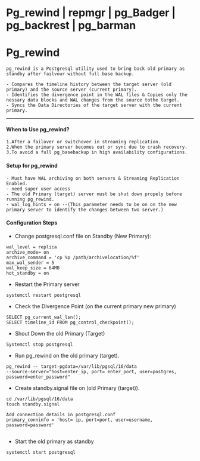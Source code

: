 # Pg_rewind | repmgr | pg_Badger | pg_backrest | pg_barman


# Pg_rewind
```
pg_rewind is a Postgresql utility used to bring back old primary as standby after failvour without full base backup.

- Compares the timeline history between the target server (old primary) and the source server (current primary).
- Identifies the divergence point in the WAL files & Copies only the nessary data blocks and WAL changes from the source tothe target.
- Syncs the Data Directories of the target server with the current primary.
```
---
#### When to Use pg_rewind?
```
1.After a failover or switchover in streaming replication.
2.When the primary server becomes out or sync due to crash recovery.
3.To avoid a full pg_basebackup in high availability configurations.
```
#### Setup for pg_rewind 
```
- Must have WAL archiving on both servers & Streaming Replication Enabled.
- need super user access
- The old Primary (target) server must be shut down propely before running pg_rewind.
- wal_log_hints = on --(This parameter needs to be on on the new primary server to identify the changes between two server.)
```
#### Configuration Steps
- Change postgresql.conf file on Standby (New Primary):
```
wal_level = replica
archive_mode= on
archive_command = 'cp %p /path/archivelocation/%f'
max_wal_sender = 5
wal_keep_size = 64MB
hot_standby = on
```
- Restart the Primary server
```
systemctl restart postgresql
```
- Check the Divergence Point (on the current primary new primary)
```
SELECT pg_current_wal_lsn();
SELECT timeline_id FROM pg_control_checkpoint();
```
- Shout Down the old Primary (Target)
```
Systemctl stop postgresql
```
- Run pg_rewind  on the old primary (target).
```
pg_rewind -- target-pgdata=/var/lib/pgsql/16/data
--source-server="host=enter_ip, port= enter_port, user=postgres, password=enter_password"
```
- Create standby.signal file on (old Primary (target)).
```
cd /var/lib/pgsql/16/data
touch standby.signal

Add connection details in postgresql.conf
primary_conninfo = 'host= ip, port=port, user=username, password=password'


```

- Start the old primary as standby
```
systemctl start postgresql
```




